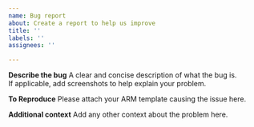 ```yaml
---
name: Bug report
about: Create a report to help us improve
title: ''
labels: ''
assignees: ''

---
```


**Describe the bug**
A clear and concise description of what the bug is.  
If applicable, add screenshots to help explain your problem.

**To Reproduce**
Please attach your ARM template causing the issue here. 

**Additional context**
Add any other context about the problem here.
